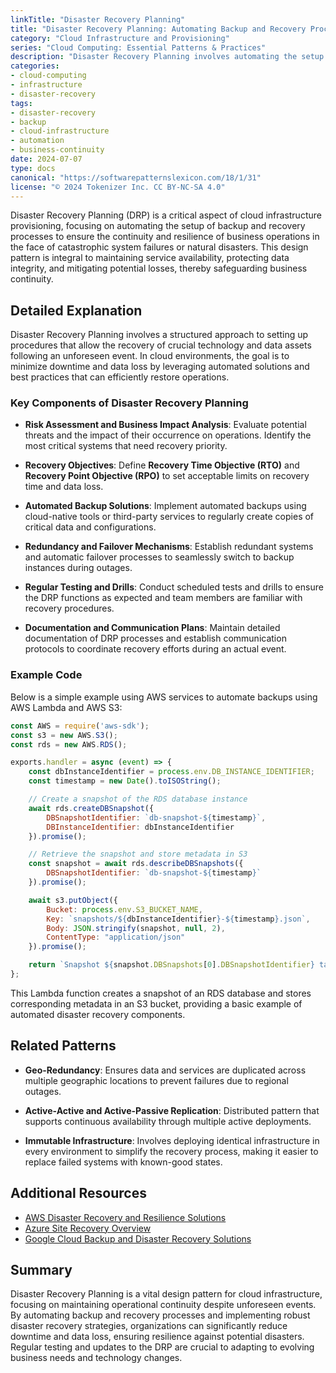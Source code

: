 ```yaml
---
linkTitle: "Disaster Recovery Planning"
title: "Disaster Recovery Planning: Automating Backup and Recovery Processes"
category: "Cloud Infrastructure and Provisioning"
series: "Cloud Computing: Essential Patterns & Practices"
description: "Disaster Recovery Planning involves automating the setup of backup and recovery processes for infrastructure to ensure business continuity in the event of catastrophic failures."
categories:
- cloud-computing
- infrastructure
- disaster-recovery
tags:
- disaster-recovery
- backup
- cloud-infrastructure
- automation
- business-continuity
date: 2024-07-07
type: docs
canonical: "https://softwarepatternslexicon.com/18/1/31"
license: "© 2024 Tokenizer Inc. CC BY-NC-SA 4.0"
---
```



Disaster Recovery Planning (DRP) is a critical aspect of cloud infrastructure provisioning, focusing on automating the setup of backup and recovery processes to ensure the continuity and resilience of business operations in the face of catastrophic system failures or natural disasters. This design pattern is integral to maintaining service availability, protecting data integrity, and mitigating potential losses, thereby safeguarding business continuity.

## Detailed Explanation

Disaster Recovery Planning involves a structured approach to setting up procedures that allow the recovery of crucial technology and data assets following an unforeseen event. In cloud environments, the goal is to minimize downtime and data loss by leveraging automated solutions and best practices that can efficiently restore operations.

### Key Components of Disaster Recovery Planning

- **Risk Assessment and Business Impact Analysis**: Evaluate potential threats and the impact of their occurrence on operations. Identify the most critical systems that need recovery priority.

- **Recovery Objectives**: Define **Recovery Time Objective (RTO)** and **Recovery Point Objective (RPO)** to set acceptable limits on recovery time and data loss.

- **Automated Backup Solutions**: Implement automated backups using cloud-native tools or third-party services to regularly create copies of critical data and configurations.

- **Redundancy and Failover Mechanisms**: Establish redundant systems and automatic failover processes to seamlessly switch to backup instances during outages.

- **Regular Testing and Drills**: Conduct scheduled tests and drills to ensure the DRP functions as expected and team members are familiar with recovery procedures.

- **Documentation and Communication Plans**: Maintain detailed documentation of DRP processes and establish communication protocols to coordinate recovery efforts during an actual event.

### Example Code

Below is a simple example using AWS services to automate backups using AWS Lambda and AWS S3:

```javascript
const AWS = require('aws-sdk');
const s3 = new AWS.S3();
const rds = new AWS.RDS();

exports.handler = async (event) => {
    const dbInstanceIdentifier = process.env.DB_INSTANCE_IDENTIFIER;
    const timestamp = new Date().toISOString();

    // Create a snapshot of the RDS database instance
    await rds.createDBSnapshot({
        DBSnapshotIdentifier: `db-snapshot-${timestamp}`,
        DBInstanceIdentifier: dbInstanceIdentifier
    }).promise();

    // Retrieve the snapshot and store metadata in S3
    const snapshot = await rds.describeDBSnapshots({
        DBSnapshotIdentifier: `db-snapshot-${timestamp}`
    }).promise();

    await s3.putObject({
        Bucket: process.env.S3_BUCKET_NAME,
        Key: `snapshots/${dbInstanceIdentifier}-${timestamp}.json`,
        Body: JSON.stringify(snapshot, null, 2),
        ContentType: "application/json"
    }).promise();

    return `Snapshot ${snapshot.DBSnapshots[0].DBSnapshotIdentifier} taken and stored successfully.`;
};
```
This Lambda function creates a snapshot of an RDS database and stores corresponding metadata in an S3 bucket, providing a basic example of automated disaster recovery components.

## Related Patterns

- **Geo-Redundancy**: Ensures data and services are duplicated across multiple geographic locations to prevent failures due to regional outages.

- **Active-Active and Active-Passive Replication**: Distributed pattern that supports continuous availability through multiple active deployments.

- **Immutable Infrastructure**: Involves deploying identical infrastructure in every environment to simplify the recovery process, making it easier to replace failed systems with known-good states.

## Additional Resources

- [AWS Disaster Recovery and Resilience Solutions](https://aws.amazon.com/disaster-recovery/)
- [Azure Site Recovery Overview](https://azure.microsoft.com/en-us/services/site-recovery/)
- [Google Cloud Backup and Disaster Recovery Solutions](https://cloud.google.com/backup-disaster-recovery/)

## Summary

Disaster Recovery Planning is a vital design pattern for cloud infrastructure, focusing on maintaining operational continuity despite unforeseen events. By automating backup and recovery processes and implementing robust disaster recovery strategies, organizations can significantly reduce downtime and data loss, ensuring resilience against potential disasters. Regular testing and updates to the DRP are crucial to adapting to evolving business needs and technology changes.
